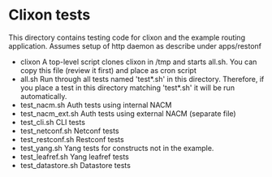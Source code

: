 # Clixon tests

This directory contains testing code for clixon and the example
routing application. Assumes setup of http daemon as describe under apps/restonf
- clixon    A top-level script clones clixon in /tmp and starts all.sh. You can copy this file (review it first) and place as cron script
- all.sh    Run through all tests named 'test*.sh' in this directory. Therefore, if you place a test in this directory matching 'test*.sh' it will be run automatically. 
- test_nacm.sh      Auth tests using internal NACM
- test_nacm_ext.sh  Auth tests using external NACM (separate file)
- test_cli.sh       CLI tests
- test_netconf.sh   Netconf tests
- test_restconf.sh  Restconf tests
- test_yang.sh      Yang tests for constructs not in the example.
- test_leafref.sh   Yang leafref tests
- test_datastore.sh Datastore tests

